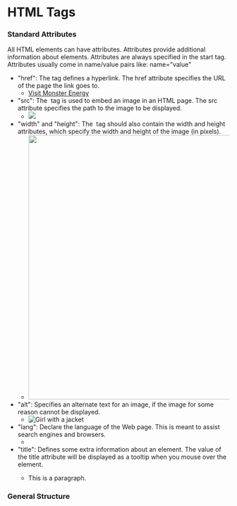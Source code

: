 # HTML Tags

### Standard Attributes
All HTML elements can have attributes. Attributes provide additional information about elements. 
Attributes are always specified in the start tag. Attributes usually come in name/value pairs like: name="value"

* "href": The <a> tag defines a hyperlink. The href attribute specifies the URL of the page the link goes to.
    * <a href="https://www.monsterenergy.com">Visit Monster Energy</a> 
* "src": The <img> tag is used to embed an image in an HTML page. The src attribute specifies the path to the image to be displayed.
    * <img src="crazy.jpg">
* "width" and "height": The <img> tag should also contain the width and height attributes, which specify the width and height of the image (in pixels).
    * <img src="crazy.jpg" width="500" height="600"> 
* "alt": Specifies an alternate text for an image, if the image for some reason cannot be displayed.
    * <img src="img_girl.jpg" alt="Girl with a jacket"> 
* "lang": Declare the language of the Web page. This is meant to assist search engines and browsers.
    * <html lang="en">
* "title": Defines some extra information about an element. The value of the title attribute will be displayed as a tooltip when you mouse over the element.
    *  <p title="I'm a tooltip">This is a paragraph.</p> 

### General Structure